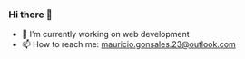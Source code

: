 ### Hi there 👋

<!--
**eddy3o/eddy3o** is a ✨ _special_ ✨ repository because its `README.md` (this file) appears on your GitHub profile.

Here are some ideas to get you started:
-->
- 🔭 I’m currently working on web development
- 📫 How to reach me: mauricio.gonsales.23@outlook.com
